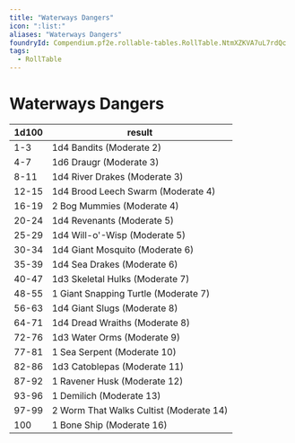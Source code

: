 ```yaml
---
title: "Waterways Dangers"
icon: ":list:"
aliases: "Waterways Dangers"
foundryId: Compendium.pf2e.rollable-tables.RollTable.NtmXZKVA7uL7rdQc
tags:
  - RollTable
---
```


# Waterways Dangers
| 1d100 | result |
|------|--------|
| 1-3 | 1d4 Bandits (Moderate 2) |
| 4-7 | 1d6 Draugr (Moderate 3) |
| 8-11 | 1d4 River Drakes (Moderate 3) |
| 12-15 | 1d4 Brood Leech Swarm (Moderate 4) |
| 16-19 | 2 Bog Mummies (Moderate 4) |
| 20-24 | 1d4 Revenants (Moderate 5) |
| 25-29 | 1d4 Will-o'-Wisp (Moderate 5) |
| 30-34 | 1d4 Giant Mosquito (Moderate 6) |
| 35-39 | 1d4 Sea Drakes (Moderate 6) |
| 40-47 | 1d3 Skeletal Hulks (Moderate 7) |
| 48-55 | 1 Giant Snapping Turtle (Moderate 7) |
| 56-63 | 1d4 Giant Slugs (Moderate 8) |
| 64-71 | 1d4 Dread Wraiths (Moderate 8) |
| 72-76 | 1d3 Water Orms (Moderate 9) |
| 77-81 | 1 Sea Serpent (Moderate 10) |
| 82-86 | 1d3 Catoblepas (Moderate 11) |
| 87-92 | 1 Ravener Husk (Moderate 12) |
| 93-96 | 1 Demilich (Moderate 13) |
| 97-99 | 2 Worm That Walks Cultist (Moderate 14) |
| 100 | 1 Bone Ship (Moderate 16) |

